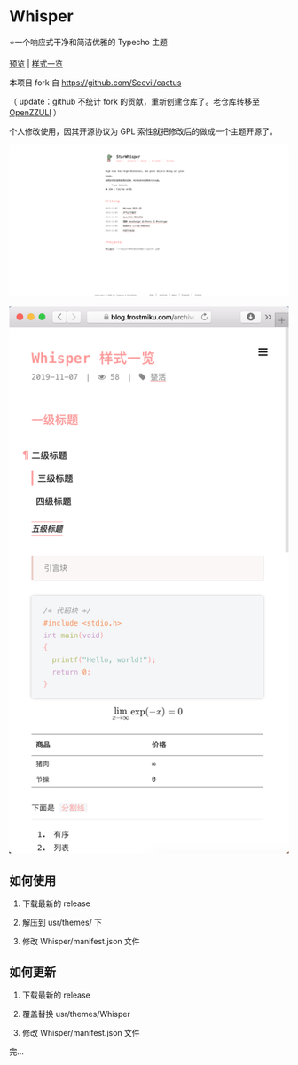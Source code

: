 # Whisper

⭐一个响应式干净和简洁优雅的 Typecho 主题

[预览](https://blog.frostmiku.com/) | [样式一览](https://blog.frostmiku.com/archives/10/)

本项目 fork 自 https://github.com/Seevil/cactus

（ update：github 不统计 fork 的贡献，重新创建仓库了。老仓库转移至 [OpenZZULI](https://github.com/openzzuli/Whisper) ）

个人修改使用，因其开源协议为 GPL 索性就把修改后的做成一个主题开源了。

![screenshot](https://github.com/FrostMiKu/Whisper/blob/master/screenshot.png?raw=true)

![preview](https://github.com/FrostMiKu/Whisper/blob/master/preview.png?raw=true)

## 如何使用

1. 下载最新的 release 

2. 解压到 usr/themes/ 下

3. 修改 Whisper/manifest.json 文件

## 如何更新

1. 下载最新的 release 

2. 覆盖替换 usr/themes/Whisper

3. 修改 Whisper/manifest.json 文件

完...
